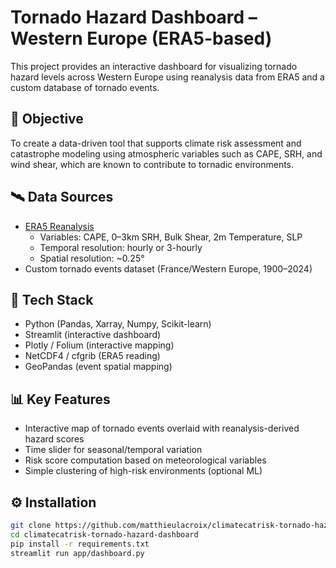 # Tornado Hazard Dashboard – Western Europe (ERA5-based)

This project provides an interactive dashboard for visualizing tornado hazard levels across Western Europe using reanalysis data from ERA5 and a custom database of tornado events.

## 🚀 Objective

To create a data-driven tool that supports climate risk assessment and catastrophe modeling using atmospheric variables such as CAPE, SRH, and wind shear, which are known to contribute to tornadic environments.

## 🛰️ Data Sources

- [ERA5 Reanalysis](https://cds.climate.copernicus.eu/)
  - Variables: CAPE, 0–3km SRH, Bulk Shear, 2m Temperature, SLP
  - Temporal resolution: hourly or 3-hourly
  - Spatial resolution: ~0.25°
- Custom tornado events dataset (France/Western Europe, 1900–2024)

## 🧰 Tech Stack

- Python (Pandas, Xarray, Numpy, Scikit-learn)
- Streamlit (interactive dashboard)
- Plotly / Folium (interactive mapping)
- NetCDF4 / cfgrib (ERA5 reading)
- GeoPandas (event spatial mapping)

## 📊 Key Features

- Interactive map of tornado events overlaid with reanalysis-derived hazard scores
- Time slider for seasonal/temporal variation
- Risk score computation based on meteorological variables
- Simple clustering of high-risk environments (optional ML)

## ⚙️ Installation

```bash
git clone https://github.com/matthieulacroix/climatecatrisk-tornado-hazard-dashboard.git
cd climatecatrisk-tornado-hazard-dashboard
pip install -r requirements.txt
streamlit run app/dashboard.py
